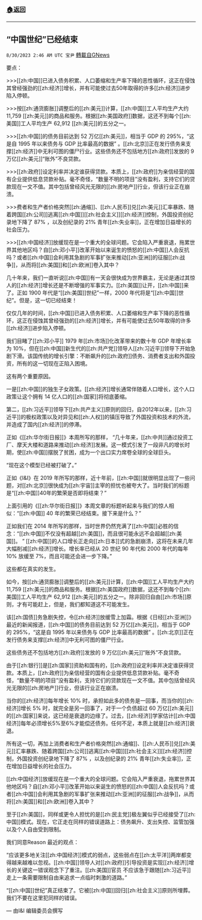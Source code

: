 ###  [:house:返回](README.md)
---


## “中国世纪”已经结束
`8/30/2023 2:46 AM UTC 宝尹` [轉載自GNews](https://gnews.org/articles/1618433)

要点：

\>>>[[zh:中国]]已进入债务积累、人口萎缩和生产率下降的恶性循环，这正在侵蚀其曾经强劲的[[zh:经济]]增长，并有可能使过去50年取得的许多[[zh:经济]]进步陷入停顿。

\>>>按[[zh:通货膨胀]]调整后的[[zh:美元]]计算，[[zh:中国]]工人平均生产大约 11,759 [[zh:美元]]的商品和服务。根据[[zh:美国政府]]数据，这还不到每个[[zh:美国]]工人平均生产 62,912 [[zh:美元]]的五分之一。

\>>>[[zh:中国]]的债务目前达到 52 万亿[[zh:美元]]，相当于 GDP 的 295%，“这是自 1995 年以来债务与 GDP 比率最高的数据” 。[[zh:北京]]正在发行债务来支撑[[zh:经济]]中无利可图的僵尸行业。这些债务还不包括地方[[zh:政府]]发放的 9 万亿[[zh:美元]]“账外”不良贷款。

\>>>[[zh:政府]]设定利率并决定谁获得贷款。本质上，[[zh:政府]]为亲信经营的国有企业提供低息贷款补贴。毫不奇怪，“数量不明的项目”没有盈利，支持它们的贷款现在一文不值。其中包括曾经风光无限的[[zh:房地产]]行业，但该行业正在崩溃。

\>>>费者和生产者价格突然[[zh:通缩]]、[[zh:人民币]]兑[[zh:美元]]汇率暴跌、随着跨国[[zh:公司]]逃离[[zh:中国]][[zh:社会主义]][[zh:经济]]控制，外国投资创纪录地下降了 87% ，以及创纪录的 21% 青年[[zh:失业率]]，正在增加日益增长的社会压力。

\>>>[[zh:中国经济]]放缓现在是一个重大的全球问题。它会陷入严重衰退，拖累世界其他地区吗？自[[zh:邓小平]]改革开始以来诞生的愤怒的[[zh:中国]]人会反抗吗？或者[[zh:中国]]会利用其急剧的军事扩张来推动[[zh:亚洲]]的征服[[zh:战争]]，从而将[[zh:美国]]和[[zh:欧洲]]卷入其中？

几十年来，我们一直听说[[zh:中国]]有一天会很快成为世界霸主，无论是通过其惊人的[[zh:经济]]增长还是不断增强的军事实力。[[zh:美国]]让开，[[zh:中国]]来了。正如 1900 年代是“[[zh:美国]]世纪”一样，2000 年代将是“[[zh:中国]]世纪”。但是，这一切已经结束！

仅仅几年的时间，[[zh:中国]]已进入债务积累、人口萎缩和生产率下降的恶性循环，这正在侵蚀其曾经强劲的[[zh:经济]]增长，并有可能使过去50年取得的许多[[zh:经济]]进步陷入停顿。

我们目睹了[[zh:邓小平]] 1979 年[[zh:市场]]化改革带来的数十年 GDP 年增长率为 10%，但在[[zh:中国]]新生代的[[zh:共产党]]领导人[[zh:习近平]]领导下开始急剧下滑。该国传统的增长引擎：不断飙升的[[zh:政府]]债务、消费者支出和外国投资，所有的这一切现在正陷入困境。

这有两个重要原因。

一是[[zh:中国]]的独生子女政策。[[zh:经济]]增长通常伴随着人口增长，这个人口政策让这个拥有 14 亿人口的[[zh:国家]]将彻底萎缩。

第二，[[zh:习近平]]领导下[[zh:共产主义]]原则的回归，自2012年以来，[[zh:习近平]]的极权政策以及对异见和[[zh:人权]]的镇压导致了外国投资和技术的外流，并造成了国内[[zh:经济]]的停滞。

正如《[[zh:华尔街日报]]》本周所写的那样， “几十年来，[[zh:中共]]通过投资工厂、摩天大楼和道路来推动[[zh:经济]]发展。这一模式引发了一段非凡的增长时期，使[[zh:中国]]摆脱了贫困，成为一个出口实力席卷全球的全球巨头。

“现在这个模型已经被打破了。”

正如《I&I》在 2019 年所写的那样，近十年前，[[zh:中国]]就很明显出现了一些问题，对[[zh:北京]]很快成为[[zh:宇宙]]主宰的担忧也被夸大了。当时我们的标题是“[[zh:中国]]40年的繁荣是否即将结束？”

上面引用的《[[zh:华尔街日报]]》本周文章的标题听起来与我们的惊人相似：“[[zh:中国]] 40 年的繁荣已经结束。接下来是什么？”

正如我们在 2014 年所写的那样，当时世界仍然充满了[[zh:中国]]必胜的信念：“[[zh:中国]]不仅没有超越[[zh:美国]]，而且很可能永远不会超越[[zh:美国]]。 ” [[zh:中国]]的人口增长正走向[[zh:日本]]式的急剧崩溃，这将在未来几年大幅削减[[zh:经济]]增长。增长率已经从 20 世纪 90 年代和 2000 年代的每年 10% 放缓至 7%，而且可能还会进一步下降。”

这些都在真实的发生。

如今，按[[zh:通货膨胀]]调整后的[[zh:美元]]计算，[[zh:中国]]工人平均生产大约 11,759 [[zh:美元]]的商品和服务。根据[[zh:美国政府]]数据，这还不到每个[[zh:美国]]工人平均生产 62,912 [[zh:美元]]的五分之一。除非回归自由[[zh:市场]]原则，才有可能赶上，但是，我们都知道这不可能发生。

该[[zh:国债]]务急剧失控，令[[zh:经济]]放缓雪上加霜。根据《日经[[zh:亚洲]]》最近的新闻报道，[[zh:中国]]的债务目前达到 52 万亿[[zh:美元]]，相当于 GDP 的 295%，“这是自 1995 年以来债务与 GDP 比率最高的数据” 。[[zh:北京]]正在发行债务来支撑[[zh:经济]]中无利可图的僵尸行业。

这些债务还不包括地方[[zh:政府]]发放的 9 万亿[[zh:美元]]“账外”不良贷款。

由于[[zh:银行]]是[[zh:国家]]资助和国有的，[[zh:政府]]设定利率并决定谁获得贷款。本质上，[[zh:政府]]为亲信经营的国有企业提供低息贷款补贴。毫不奇怪，“数量不明的项目”没有盈利，支持它们的贷款现在一文不值。其中包括曾经风光无限的[[zh:房地产]]行业，但该行业正在崩溃。

当你的[[zh:经济]]每年增长 10% 时，承担如此多的债务是一回事，而当你的[[zh:经济]]增长 5% 时，就完全是另一回事了，对于一个负债超过 60 万亿[[zh:美元]]的[[zh:国家]]来说，这已经是衰退的边缘了。过去，[[zh:经济]]学家估计[[zh:中国经济]]每年必须增长5%至6%才能偿还债务。任何不足，本质上就是[[zh:经济]]衰退。

所有这一切，再加上消费者和生产者价格突然[[zh:通缩]]、[[zh:人民币]]兑[[zh:美元]]汇率暴跌、随着跨国[[zh:公司]]逃离[[zh:中国]][[zh:社会主义]][[zh:经济]]控制，外国投资创纪录地下降了 87% ，以及创纪录的 21% 青年[[zh:失业率]]，正在增加日益增长的社会压力。

[[zh:中国经济]]放缓现在是一个重大的全球问题。它会陷入严重衰退，拖累世界其他地区吗？自[[zh:邓小平]]改革开始以来诞生的愤怒的[[zh:中国]]人会反抗吗？或者[[zh:中国]]会利用其急剧的军事扩张来推动[[zh:亚洲]]的征服[[zh:战争]]，从而将[[zh:美国]]和[[zh:欧洲]]卷入其中？

至于[[zh:美国]]，同样或更令人担忧的是[[zh:民主党]]极左翼似乎已经接受了[[zh:中国]]模式。现在，它正走在同样的错误道路上：债务飙升、支出失控、监管加强以及个人自由受到限制。

我们同意Reason 最近的观点：

“应该更多地关注[[zh:中国经济]]模式的弱点，这些弱点在[[zh:太平洋]]两岸都变得越来越难以忽视。[[zh:中国]]领导人对[[zh:政府]]引导投资是实现[[zh:经济]]增长的关键这一错误观念下了重注。[[zh:美国]]官员 不应该急于跟随[[zh:习近平]]走上一条需要限制自由来追求一点临时刺激的道路。”

“[[zh:中国]]世纪”真正结束了。它被[[zh:中国]]回归[[zh:社会主义]]原则所埋葬。我们不要在这里犯同样的错误。

— 由I&I 编辑委员会撰写

